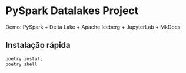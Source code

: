 # PySpark Datalakes Project
Demo: PySpark + Delta Lake + Apache Iceberg + JupyterLab + MkDocs

## Instalação rápida
```bash
poetry install
poetry shell
```
